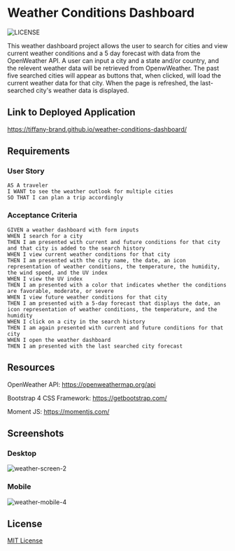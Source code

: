 # Weather Conditions Dashboard

![LICENSE](https://img.shields.io/github/license/tiffany-brand/weather-conditions-dashboard?style=plastic) 

This weather dashboard project allows the user to search for cities and view current weather conditions and a 5 day forecast with data from the OpenWeather API. A user can input a city and a state and/or country, and the relevent weather data will be retrieved from OpenwWeather. The past five searched cities will appear as buttons that, when clicked, will load the current weather data for that city. When the page is refreshed, the last-searched city's weather data is displayed.

## Link to Deployed Application

https://tiffany-brand.github.io/weather-conditions-dashboard/

## Requirements

### User Story

```
AS A traveler
I WANT to see the weather outlook for multiple cities
SO THAT I can plan a trip accordingly
```

### Acceptance Criteria

```
GIVEN a weather dashboard with form inputs
WHEN I search for a city
THEN I am presented with current and future conditions for that city and that city is added to the search history
WHEN I view current weather conditions for that city
THEN I am presented with the city name, the date, an icon representation of weather conditions, the temperature, the humidity, the wind speed, and the UV index
WHEN I view the UV index
THEN I am presented with a color that indicates whether the conditions are favorable, moderate, or severe
WHEN I view future weather conditions for that city
THEN I am presented with a 5-day forecast that displays the date, an icon representation of weather conditions, the temperature, and the humidity
WHEN I click on a city in the search history
THEN I am again presented with current and future conditions for that city
WHEN I open the weather dashboard
THEN I am presented with the last searched city forecast
```

## Resources

OpenWeather API: https://openweathermap.org/api 

Bootstrap 4 CSS Framework: https://getbootstrap.com/

Moment JS: https://momentjs.com/ 

## Screenshots

### Desktop

![weather-screen-2](https://user-images.githubusercontent.com/16748389/89361446-4d184d00-d699-11ea-8683-0fd1b8395323.JPG)


### Mobile

![weather-mobile-4](https://user-images.githubusercontent.com/16748389/89361451-50133d80-d699-11ea-8d5a-3d8b42d728eb.JPG)

## License

[MIT License](./LICENSE)

